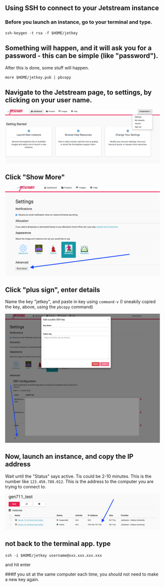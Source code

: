 Using SSH to connect to your Jetstream instance
---


### Before you launch an instance, go to your terminal and type.

```
ssh-keygen -t rsa -f $HOME/jetkey
```

## Something will happen, and it will ask you for a password - this can be simple (like "password").
After this is done, some stuff will happen.

```
more $HOME/jetkey.pub | pbcopy
```

## Navigate to the Jetstream page, to settings, by clicking on your user name.

<img src="pics/twelve.png" class="img-responsive" alt="">

## Click "Show More"

<img src="pics/thirteen.png" class="img-responsive" alt="">

## Click "plus sign", enter details
Name the key "jetkey", and paste in key using `command-v` (I sneakily copied the key, above, using the `pbcopy` command)

<img src="pics/fourteen.png" class="img-responsive" alt="">

## Now, launch an instance, and copy the IP address
Wait until the "Status" says active. Tis could be 2-10 minutes.
This is the number like `123.456.789.012`. This is the address to the computer you are trying to connect to.

<img src="pics/ten.png" class="img-responsive" alt="">


## not back to the terminal app. type

```
ssh -i $HOME/jetkey username@xxx.xxx.xxx.xxx
```

and hit enter

###If you sit at the same computer each time, you *should* not need to make a new key again.
